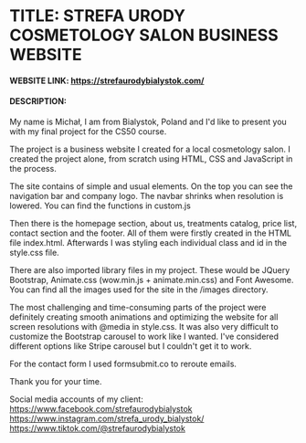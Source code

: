 # TITLE: STREFA URODY COSMETOLOGY SALON BUSINESS WEBSITE

#### WEBSITE LINK: https://strefaurodybialystok.com/

#### DESCRIPTION:

My name is Michał, I am from Bialystok, Poland and I'd like to present you with my final project for the CS50 course.

The project is a business website I created for a local cosmetology salon. I created the project alone, from scratch using HTML, CSS and JavaScript in the process.

The site contains of simple and usual elements. On the top you can see the navigation bar and company logo. The navbar shrinks when resolution is lowered. You can find the functions in custom.js

Then there is the homepage section, about us, treatments catalog, price list, contact section and the footer. All of them were firstly created in the HTML file index.html. Afterwards I was styling each individual class and id in the style.css file.

There are also imported library files in my project. These would be JQuery Bootstrap, Animate.css (wow.min.js + animate.min.css) and Font Awesome. You can find all the images used for the site in the /images directory.

The most challenging and time-consuming parts of the project were definitely creating smooth animations and optimizing the website for all screen
resolutions with @media in style.css. It was also very difficult to customize the Bootstrap carousel to work like I wanted. I've considered different options like Stripe carousel but I couldn't get it to work.

For the contact form I used formsubmit.co to reroute emails.

Thank you for your time.

Social media accounts of my client:
https://www.facebook.com/strefaurodybialystok
https://www.instagram.com/strefa_urody_bialystok/
https://www.tiktok.com/@strefaurodybialystok
